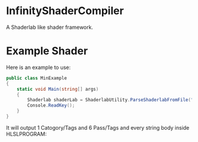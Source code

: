 # InfinityShaderCompiler
A Shaderlab like shader framework.

# Example Shader
Here is an example to use:

```C#
public class MinExample
{
    static void Main(string[] args)
    {
        Shaderlab shaderLab = ShaderlabUtility.ParseShaderlabFromFile("D:\\InfinityBrowser\\Shader\\InfinityLit.shader");
        Console.ReadKey();
    }
}
```

It will output 1 Catogory/Tags and 6 Pass/Tags and every string body inside HLSLPROGRAM:
